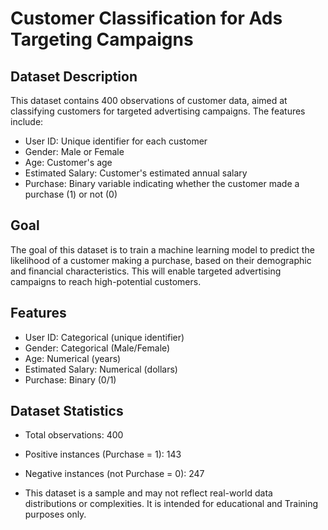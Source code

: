 # Customer Classification for Ads Targeting Campaigns
## Dataset Description
This dataset contains 400 observations of customer data, aimed at classifying customers for targeted advertising campaigns. The features include:
- User ID: Unique identifier for each customer
- Gender: Male or Female
- Age: Customer's age
- Estimated Salary: Customer's estimated annual salary
- Purchase: Binary variable indicating whether the customer made a purchase (1) or not (0)
## Goal
The goal of this dataset is to train a machine learning model to predict the likelihood of a customer making a purchase, based on their demographic and financial characteristics. This will enable targeted advertising campaigns to reach high-potential customers.
## Features
- User ID: Categorical (unique identifier)
- Gender: Categorical (Male/Female)
- Age: Numerical (years)
- Estimated Salary: Numerical (dollars)
- Purchase: Binary (0/1)
## Dataset Statistics
- Total observations: 400
- Positive instances (Purchase = 1): 143
- Negative instances (not Purchase = 0): 247

- This dataset is a sample and may not reflect real-world data distributions or complexities. It is intended for educational and Training purposes only.
